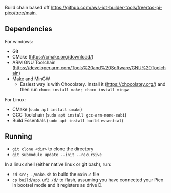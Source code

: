 Build chain based off https://github.com/aws-iot-builder-tools/freertos-pi-pico/tree/main.

## Dependencies

For windows:
- Git
- CMake (https://cmake.org/download/)
- ARM GNU Toolchain (https://developer.arm.com/Tools%20and%20Software/GNU%20Toolchain)
- Make and MinGW
  - Easiest way is with Chocolatey. Install it (https://chocolatey.org/) and then run `choco install make; choco install mingw`

For Linux:
- CMake (`sudo apt install cmake`)
- GCC Toolchain (`sudo apt install gcc-arm-none-eabi`)
- Build Essentials (`sudo apt install build-essential`)

## Running

- `git clone <dir>` to clone the directory
- `git submodule update --init --recursive`

In a linux shell (either native linux or git bash), run:
- `cd src; ./make.sh` to build the `main.c` file
- `cp build/app.uf2 /d/` to flash, assuming you have connected your Pico in bootsel mode and it registers as drive D.